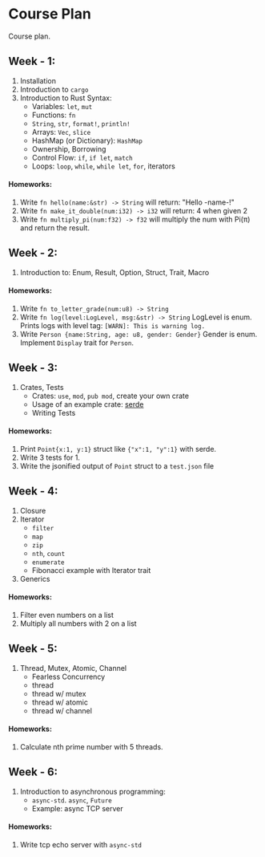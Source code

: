 # Course Plan
Course plan.

## Week - 1:
1. Installation
2. Introduction to `cargo`
3. Introduction to Rust Syntax:
	- Variables: `let`, `mut`
	- Functions: `fn`
	- `String`, `str`, `format!`, `println!`
	- Arrays: `Vec`, `slice`
	- HashMap (or Dictionary): `HashMap`
	- Ownership, Borrowing
	- Control Flow: `if`, `if let`, `match`
	- Loops: `loop`, `while`, `while let`, `for`, iterators
#### Homeworks:
1. Write `fn hello(name:&str) -> String` will return: "Hello -name-!"
2. Write `fn make_it_double(num:i32) -> i32` will return: 4 when given 2
3. Write `fn multiply_pi(num:f32) -> f32` will multiply the num with Pi(π) and return the result.
## Week - 2:
1. Introduction to: Enum, Result, Option, Struct, Trait, Macro
#### Homeworks:
1. Write `fn to_letter_grade(num:u8) -> String`
2. Write `fn log(level:LogLevel, msg:&str) -> String` LogLevel is enum. Prints logs with level tag: `[WARN]: This is warning log.`
3. Write `Person {name:String, age: u8, gender: Gender}` Gender is enum. Implement `Display` trait for `Person`.
## Week - 3:
1. Crates, Tests
	- Crates: `use`, `mod`, `pub mod`, create your own crate
	- Usage of an example crate: [serde](https://docs.rs/serde/latest/serde/index.html)
	- Writing Tests
#### Homeworks:
1. Print `Point{x:1, y:1}` struct like `{"x":1, "y":1}` with serde.
2. Write 3 tests for 1.
3. Write the jsonified output of `Point` struct to a `test.json` file
## Week - 4:
1. Closure
2. Iterator
	- `filter`
	- `map`
	- `zip`
	- `nth`, `count`
	- `enumerate`
	- Fibonacci example with Iterator trait
3. Generics
#### Homeworks:
1. Filter even numbers on a list
2. Multiply all numbers with 2 on a list
## Week - 5:
1. Thread, Mutex, Atomic, Channel
	- Fearless Concurrency
	- thread
	- thread w/ mutex
	- thread w/ atomic
	- thread w/ channel
#### Homeworks:
1. Calculate nth prime number with 5 threads.
## Week - 6:
1. Introduction to asynchronous programming:
	- `async-std`. `async`, `Future`
	- Example: async TCP server
#### Homeworks:
1. Write tcp echo server with `async-std`
